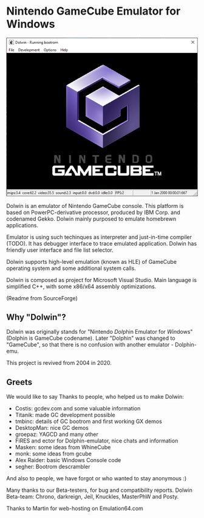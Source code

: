 # Nintendo GameCube Emulator for Windows

![PNG](/Docs/ScreenShots/Bootrom_NTSC_Dolwin.png)

Dolwin is an emulator of Nintendo GameCube console.
This platform is based on PowerPC-derivative processor, produced by IBM Corp. and codenamed Gekko.
Dolwin mainly purposed to emulate homebrewn applications.

Emulator is using such techinques as interpreter and just-in-time compiler (TODO).
It has debugger interface to trace emulated application. Dolwin has friendly user interface and file list selector.

Dolwin supports high-level emulation (known as HLE) of GameCube operating system and some additional system calls.

Dolwin is composed as project for Microsoft Visual Studio. Main language is simplified C++, with some x86/x64 assembly optimizations.

(Readme from SourceForge)

## Why "Dolwin"?

Dolwin was originally stands for "Nintendo *Dol*phin Emulator for *Win*dows" (Dolphin is GameCube codename).
Later "Dolphin" was changed to "GameCube", so that there is no confusion with another emulator - Dolphin-emu.

This project is revived from 2004 in 2020.

## Greets

We would like to say Thanks to people, who helped us to make Dolwin:
- Costis: gcdev.com and some valuable information
- Titanik: made GC development possible
- tmbinc: details of GC bootrom and first working GX demos
- DesktopMan: nice GC demos
- groepaz: YAGCD and many other
- FiRES and ector for Dolphin-emulator, nice chats and information
- Masken: some ideas from WhineCube
- monk: some ideas from gcube
- Alex Raider: basic Windows Console code
- segher: Bootrom descrambler

And also to people, we have forgot or who wanted to stay anonymous :)

Many thanks to our Beta-testers, for bug and compatibility reports.
Dolwin Beta-team: Chrono, darkreign, Jeil, Knuckles, MasterPhW and Posty.

Thanks to Martin for web-hosting on Emulation64.com
